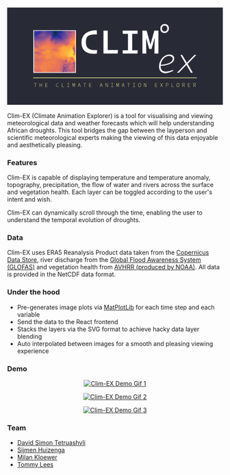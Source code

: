 <p align="center">
  <img src="https://github.com/davzzar/clim-AX/raw/master/turnoff/public/images/logos/readme-banner.png" alt="Clim-EX Logo Banner" width="738">
</p>

Clim-EX (Climate Animation Explorer) is a tool for visualising and viewing meteorological data and weather forecasts which will help understanding African droughts. This tool bridges the gap between the layperson and scientific meteorological experts making the viewing of this data enjoyable and aesthetically pleasing.

[//]: <https://davzzar.github.io/clim-AX/>

### Features

Clim-EX is capable of displaying temperature and temperature anomaly, topography, precipitation, the flow of water and rivers across the surface and vegetation health. Each layer can be toggled according to the user's intent and wish.

Clim-EX can dynamically scroll through the time, enabling the user to understand the temporal evolution of droughts.

### Data

Clim-EX uses ERA5 Reanalysis Product data taken from the [Copernicus Data Store](https://cds.climate.copernicus.eu/), river discharge from the [Global Flood Awareness System (GLOFAS)](https://cds.climate.copernicus.eu/cdsapp#!/dataset/cems-glofas-historical?tab=overview) and vegetation health from [AVHRR (produced by NOAA)](https://climatedataguide.ucar.edu/climate-data/ndvi-normalized-difference-vegetation-index-noaa-avhrr). All data is provided in the NetCDF data format.

### Under the hood

- Pre-generates image plots via [MatPlotLib](https://matplotlib.org/) for each time step and each variable
- Send the data to the React frontend
- Stacks the layers via the SVG format to achieve hacky data layer blending
- Auto interpolated between images for a smooth and pleasing viewing experience

### Demo

<p align="center">
  <a href="https://thumbs.gfycat.com/LargeNaiveArgali-mobile.mp4"><img src="https://cdn.jsdelivr.net/gh/davzzar/clim-AX/screenshots/clim-ex-1-op.gif" alt="Clim-EX Demo Gif 1" width="640" height="360"></a>
</p>

<p align="center">
  <a href="https://thumbs.gfycat.com/SophisticatedOldfashionedFairyfly-mobile.mp4"><img src="https://cdn.jsdelivr.net/gh/davzzar/clim-AX/screenshots/clim-ex-2-op.gif" alt="Clim-EX Demo Gif 2" width="640" height="360"></a>
</p>

<p align="center">
  <a href="https://thumbs.gfycat.com/ElasticKaleidoscopicBellsnake-mobile.mp4"><img src="https://cdn.jsdelivr.net/gh/davzzar/clim-AX/screenshots/clim-ex-3-op.gif" alt="Clim-EX Demo Gif 3" width="640" height="360"></a>
</p>

### Team

- [David Simon Tetruashvli](https://github.com/davzzar)
- [Sijmen Huizenga](https://github.com/SijmenHuizenga)
- [Milan Kloewer](https://github.com/milankl)
- [Tommy Lees](https://github.com/tommylees112)

